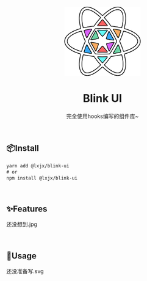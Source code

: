 <p align="center">
<img src="./public/logo.png" width="200" alt="ZERO" />
</p>

<h1 align="center">Blink UI</h1>
<p align="center">完全使用hooks编写的组件库~</p>

<br>

## 📦Install
```shell
yarn add @lxjx/blink-ui
# or
npm install @lxjx/blink-ui
```

<br>

## ✨Features
还没想到.jpg


<br>

## 🍭Usage
还没准备写.svg